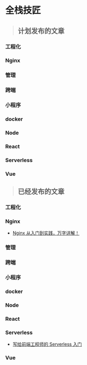 # 全栈技匠 

> ## 计划发布的文章

### 工程化

### Nginx

### 管理

### 跨端

### 小程序

### docker

### Node

### React

### Serverless

### Vue


> ## 已经发布的文章

### 工程化

### Nginx

- [Nginx 从入门到实践，万字详解！](https://mp.weixin.qq.com/s/JD5tvcnloiNZ7ibxm0UXQQ)

### 管理

### 跨端

### 小程序

### docker

### Node

### React

### Serverless

- [写给前端工程师的 Serverless 入门](https://mp.weixin.qq.com/s/m-vX0PYW1bTPwNbhigj6lQ)

### Vue
